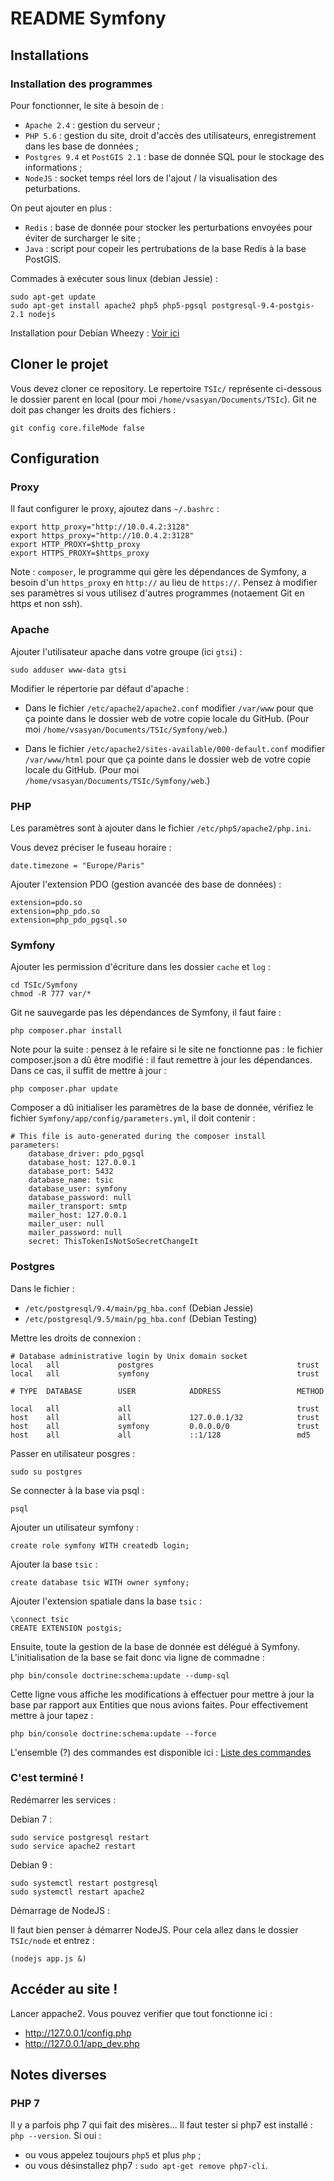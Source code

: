 # README Symfony

## Installations

### Installation des programmes

Pour fonctionner, le site à besoin de :
* `Apache 2.4` : gestion du serveur ;
* `PHP 5.6` : gestion du site, droit d'accès des utilisateurs, enregistrement dans les base de données ;
* `Postgres 9.4` et `PostGIS 2.1` : base de donnée SQL pour le stockage des informations ;
* `NodeJS` : socket temps réel lors de l'ajout / la visualisation des peturbations.

On peut ajouter en plus :
* `Redis` : base de donnée pour stocker les perturbations envoyées pour éviter de surcharger le site ;
* `Java` : script pour copeir les pertrubations de la base Redis à la base PostGIS.

Commades à exécuter sous linux (debian Jessie) :

    sudo apt-get update
    sudo apt-get install apache2 php5 php5-pgsql postgresql-9.4-postgis-2.1 nodejs

Installation pour Debian Wheezy : [Voir ici](update-debian.md)

## Cloner le projet

Vous devez cloner ce repository. Le repertoire `TSIc/` représente ci-dessous le dossier parent en local (pour moi `/home/vsasyan/Documents/TSIc`).
Git ne doit pas changer les droits des fichiers :

    git config core.fileMode false

## Configuration

### Proxy

Il faut configurer le proxy, ajoutez dans `~/.bashrc` :

    export http_proxy="http://10.0.4.2:3128"
    export https_proxy="http://10.0.4.2:3128"
    export HTTP_PROXY=$http_proxy
    export HTTPS_PROXY=$https_proxy
    
Note : `composer`, le programme qui gère les dépendances de Symfony, a besoin d'un `https_proxy` en
`http://` au lieu de `https://`. Pensez à modifier ses paramètres si vous utilisez d'autres
programmes (notaement Git en https et non ssh).

### Apache

Ajouter l'utilisateur apache dans votre groupe (ici `gtsi`) :

    sudo adduser www-data gtsi

Modifier le répertorie par défaut d'apache :

* Dans le fichier `/etc/apache2/apache2.conf` modifier `/var/www` pour que ça pointe
dans le dossier web de votre copie locale du GitHub. (Pour moi `/home/vsasyan/Documents/TSIc/Symfony/web`.)

* Dans le fichier `/etc/apache2/sites-available/000-default.conf` modifier `/var/www/html`
pour que ça pointe dans le dossier web de votre copie locale du GitHub. (Pour moi `/home/vsasyan/Documents/TSIc/Symfony/web`.)

### PHP

Les paramètres sont à ajouter dans le fichier `/etc/php5/apache2/php.ini`.

Vous devez préciser le fuseau horaire :

    date.timezone = "Europe/Paris"

Ajouter l'extension PDO (gestion avancée des base de données) :

    extension=pdo.so
    extension=php_pdo.so
    extension=php_pdo_pgsql.so

### Symfony

Ajouter les permission d'écriture dans les dossier `cache` et `log` :

    cd TSIc/Symfony
    chmod -R 777 var/*

Git ne sauvegarde pas les dépendances de Symfony, il faut faire :

    php composer.phar install

Note pour la suite : pensez à le refaire si le site ne fonctionne pas : le fichier 
composer.json a dû être modifié : il faut remettre à jour les dépendances. Dans ce 
cas, il suffit de mettre à jour :

    php composer.phar update

Composer a dû initialiser les paramètres de la base de donnée, vérifiez le fichier `Symfony/app/config/parameters.yml`, il doit contenir :

    # This file is auto-generated during the composer install
    parameters:
        database_driver: pdo_pgsql
        database_host: 127.0.0.1
        database_port: 5432
        database_name: tsic
        database_user: symfony
        database_password: null
        mailer_transport: smtp
        mailer_host: 127.0.0.1
        mailer_user: null
        mailer_password: null
        secret: ThisTokenIsNotSoSecretChangeIt

### Postgres

Dans le fichier :
* `/etc/postgresql/9.4/main/pg_hba.conf` (Debian Jessie)
* `/etc/postgresql/9.5/main/pg_hba.conf` (Debian Testing)

Mettre les droits de connexion :

    # Database administrative login by Unix domain socket
    local   all             postgres                                trust
    local   all             symfony                                 trust
    
    # TYPE  DATABASE        USER            ADDRESS                 METHOD
    
    local   all             all                                     trust
    host    all             all             127.0.0.1/32            trust
    host    all             symfony         0.0.0.0/0               trust
    host    all             all             ::1/128                 md5

Passer en utilisateur posgres :

    sudo su postgres

Se connecter à la base via psql :

    psql

Ajouter un utilisateur symfony :

    create role symfony WITH createdb login;

Ajouter la base `tsic` :

    create database tsic WITH owner symfony;

Ajouter l'extension spatiale dans la base `tsic` :

    \connect tsic
    CREATE EXTENSION postgis;

Ensuite, toute la gestion de la base de donnée est délégué à Symfony. L'initialisation 
de la base se fait donc via ligne de commadne :

    php bin/console doctrine:schema:update --dump-sql

Cette ligne vous affiche les modifications à effectuer pour mettre à jour la base par rapport aux Entities que nous avions faites. Pour effectivement mettre à jour tapez :

    php bin/console doctrine:schema:update --force

L'ensemble (?) des commandes est disponible ici : [Liste des commandes](commandes.md)



### C'est terminé !

Redémarrer les services :

Debian 7 :

    sudo service postgresql restart
    sudo service apache2 restart

Debian 9 :

    sudo systemctl restart postgresql
    sudo systemctl restart apache2

Démarrage de NodeJS :

Il faut bien penser à démarrer NodeJS. Pour cela allez dans le dossier `TSIc/node` et entrez :

    (nodejs app.js &)

## Accéder au site !

Lancer appache2. Vous pouvez verifier que tout fonctionne ici :
* http://127.0.0.1/config.php
* http://127.0.0.1/app_dev.php
    
## Notes diverses

### PHP 7

Il y a parfois php 7 qui fait des misères... Il faut tester si php7 est installé : `php --version`. Si oui :
* ou vous appelez toujours `php5` et plus `php` ;
* ou vous désinstallez php7 : `sudo apt-get remove php7-cli`.
